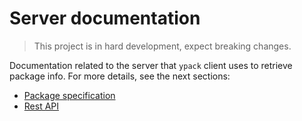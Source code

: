 # Server documentation
>This project is in hard development, expect breaking changes.

Documentation related to the server that `ypack` client uses to retrieve package info. For more details, see the next sections:

* [Package specification](package-specification.md)
* [Rest API](rest-api.md)
